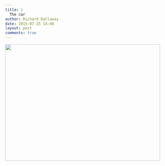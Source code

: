 ```yaml
---
title: |
  The car
author: Richard Dallaway
date: 2015-07-25 14:48
layout: post
comments: true
---
```


<div><a href="http://static.skitters.dallaway.com/tp_IMG_20150725_144355.jpg"><img src="http://static.skitters.dallaway.com/tp_thumb_IMG_20150725_144355.jpg" width="500" height="375"/></a></div>


  
      

